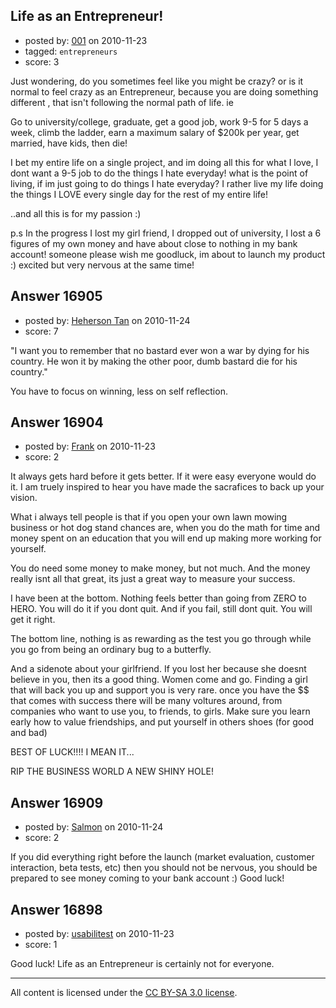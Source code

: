## Life as an Entrepreneur!

- posted by: [001](https://stackexchange.com/users/-1/1705-001) on 2010-11-23
- tagged: `entrepreneurs`
- score: 3

Just wondering, do you sometimes feel like you might be crazy? or is it normal to feel crazy as an Entrepreneur, because you are doing something different , that isn't following the normal path of life. ie 

Go to university/college, graduate, get a good job, work 9-5 for 5 days a week, climb the ladder, earn a maximum salary of $200k per year, get married, have kids, then die!

I bet my entire life on a single project, and im doing all this for what I love, I dont want a 9-5 job to do the things I hate everyday! what is the point of living, if im just going to do things I hate everyday? I rather live my life doing the things I LOVE every single day for the rest of my entire life! 

..and all this is for my passion :) 

p.s In the progress I lost my girl friend, I dropped out of university, I lost a 6 figures of my own money and have about close to nothing in my bank account! someone please wish me goodluck, im about to launch my product :) excited but very nervous at the same time! 



## Answer 16905

- posted by: [Heherson Tan](https://stackexchange.com/users/-1/3949-heherson-tan) on 2010-11-24
- score: 7

"I want you to remember that no bastard ever won a war by dying for his country. He won it by making the other poor, dumb bastard die for his country."

You have to focus on winning, less on self reflection.


## Answer 16904

- posted by: [Frank](https://stackexchange.com/users/-1/4858-frank) on 2010-11-23
- score: 2

It always gets hard before it gets better.  If it were easy everyone would do it.  I am truely inspired to hear you have made the sacrafices to back up your vision.

What i always tell people is that if you open your own lawn mowing business or hot dog stand chances are, when you do the math for time and money spent on an education that you will end up making more working for yourself.

You do need some money to make money, but not much.
And the money really isnt all that great, its just a great way to measure your success.

I have been at the bottom.  Nothing feels better than going from ZERO to HERO.  You will do it if you dont quit.  And if you fail, still dont quit.  You will get it right.

The bottom line, nothing is as rewarding as the test you go through while you go from being an ordinary bug to a butterfly.


And a sidenote about your girlfriend.  If you lost her because she doesnt believe in you, then its a good thing.  Women come and go.  Finding a girl that will back you up and support you is very rare.  once you have the $$ that comes with success there will be many voltures around, from companies who want to use you, to friends, to girls.  Make sure you learn early how to value friendships, and put yourself in others shoes (for good and bad)

BEST OF LUCK!!!!
I MEAN IT...

RIP THE BUSINESS WORLD A NEW SHINY HOLE!


## Answer 16909

- posted by: [Salmon](https://stackexchange.com/users/-1/5445-salmon) on 2010-11-24
- score: 2

If you did everything right before the launch (market evaluation, customer interaction, beta tests, etc) then you should not be nervous, you should  be prepared to see money coming to your bank account :)
Good luck!


## Answer 16898

- posted by: [usabilitest](https://stackexchange.com/users/-1/3024-usabilitest) on 2010-11-23
- score: 1

Good luck! Life as an Entrepreneur is certainly not for everyone.



---

All content is licensed under the [CC BY-SA 3.0 license](https://creativecommons.org/licenses/by-sa/3.0/).
